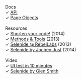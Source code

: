 <div class="left-menu">
  <div>Docs</div>
  <div>✓ <a href="/documentation.html">API</a></div>
  <div>✓ <a href="/documentation/page-objects.html">Page Objects</a></div>

  <br/>
  <div>Resources</div>
  <div>✓ <a href="http://prezi.com/d18jggopjyaj/selenide-shorten-your-code/" target="_blank">Shorten your code!</a> (2014)</div>
  <div>✓ <a href="http://www.methodsandtools.com/tools/selenide.php" target="_blank">Methods & Tools</a> (2013)</div>
  <div>✓ <a href="http://zeroturnaround.com/rebellabs/if-you-use-selenium-for-browser-based-ui-acceptance-testing-you-might-like-selenide/" target="_blank">Selenide @ RebelLabs</a> (2013)</div>
  <div>✓ <a href="http://www.avono.de/blog/funktionale-tests-von-webanwendungen-mit-selenide" target="_blank">Selenide by Jochen Just</a> (2014)</div>

  <br/>
  <div>Video</div>
  <div>✓ <a class="video" href="//vimeo.com/107647158">UI test in 10 minutes</a></div>
  <div>✓ <a class="video" href="//www.youtube.com/watch?v=6LW4h5y6Iw4">Selenide by Glen Smith</a></div>
</div>